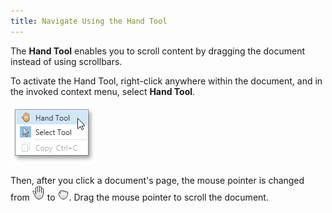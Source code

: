 ```yaml
---
title: Navigate Using the Hand Tool
---
```

The **Hand Tool** enables you to scroll content by dragging the document instead of using scrollbars.

To activate the Hand Tool, right-click anywhere within the document, and in the invoked context menu, select **Hand Tool**.

![EUD_WpfPrintPreview_SelectHandTool](../../../../images/Img124043.png)

Then, after you click a document's page, the mouse pointer is changed from ![EUD_WpfPrintPreview_HandTool1](../../../../images/Img124044.png) to ![EUD_WpfPrintPreview_HandTool2](../../../../images/Img124045.png). Drag the mouse pointer to scroll the document.